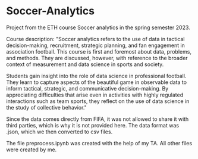 # Soccer-Analytics
Project from the ETH course Soccer analytics in the spring semester 2023.

Course description:
"Soccer analytics refers to the use of data in tactical decision-making, recruitment, strategic planning, and fan engagement in association football. This course is first and foremost about data, problems, and methods. They are discussed, however, with reference to the broader context of measurement and data science in sports and society.

Students gain insight into the role of data science in professional football. They learn to capture aspects of the beautiful game in observable data to inform tactical, strategic, and communicative decision-making. By appreciating difficulties that arise even in activities with highly regulated interactions such as team sports, they reflect on the use of data science in the study of collective behavior."

Since the data comes directly from FIFA, it was not allowed to share it with third parties, which is why it is not provided here.
The data format was .json, which we then converted to csv files.

The file preprocess.ipynb was created with the help of my TA. All other files were created by me.
